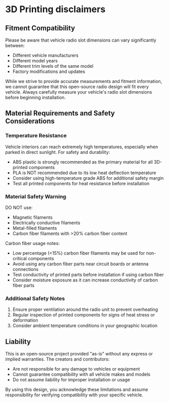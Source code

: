 # 3D Printing disclaimers

## Fitment Compatibility

Please be aware that vehicle radio slot dimensions can vary significantly between:
- Different vehicle manufacturers
- Different model years
- Different trim levels of the same model
- Factory modifications and updates

While we strive to provide accurate measurements and fitment information, we cannot guarantee that this open-source radio design will fit every vehicle. Always carefully measure your vehicle's radio slot dimensions before beginning installation.

## Material Requirements and Safety Considerations

### Temperature Resistance

Vehicle interiors can reach extremely high temperatures, especially when parked in direct sunlight. For safety and durability:

- ABS plastic is strongly recommended as the primary material for all 3D-printed components
- PLA is NOT recommended due to its low heat deflection temperature
- Consider using high-temperature grade ABS for additional safety margin
- Test all printed components for heat resistance before installation

### Material Safety Warning

DO NOT use:
- Magnetic filaments
- Electrically conductive filaments
- Metal-filled filaments
- Carbon fiber filaments with >20% carbon fiber content

Carbon fiber usage notes:
- Low percentage (<15%) carbon fiber filaments may be used for non-critical components
- Avoid using any carbon fiber parts near circuit boards or antenna connections
- Test conductivity of printed parts before installation if using carbon fiber
- Consider moisture exposure as it can increase conductivity of carbon fiber parts

### Additional Safety Notes

1. Ensure proper ventilation around the radio unit to prevent overheating
2. Regular inspection of printed components for signs of heat stress or deformation
3. Consider ambient temperature conditions in your geographic location

## Liability

This is an open-source project provided "as-is" without any express or implied warranties. The creators and contributors:
- Are not responsible for any damage to vehicles or equipment
- Cannot guarantee compatibility with all vehicle makes and models
- Do not assume liability for improper installation or usage

By using this design, you acknowledge these limitations and assume responsibility for verifying compatibility with your specific vehicle.
```